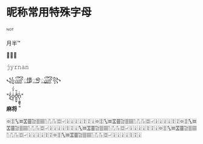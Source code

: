# 昵称常用特殊字母

ᴺᴼᵀ

月半™

****

𝚓𝚢𝚛𝚗𝚊𝚗

꧁꫞꯭惜꯭兮꯭꫞꧂

"s̼̐͗͜o̠̦̤ͯͥ̒ͫ́ͅo̺̪͖̗̽ͩ̃͟ͅn̢͔͖͇͇͉̫̰ͪ͑"

**麻将**

🀙🀚🀛🀜🀝🀞🀟🀠🀡🀢🀣🀥🀗🀐🀏🀎🀍🀌🀋🀊🀉🀙🀚🀛🀜🀝🀞🀟🀠🀡🀢🀣🀥🀗🀐🀏🀎🀍🀌🀋🀊🀙🀚🀛🀜🀝🀞🀟🀠🀡🀢🀣🀥🀗🀐🀏🀎🀍🀌🀋🀊🀉🀛🀜🀝🀞🀟🀠🀡🀢🀣🀥🀗🀐🀏🀎🀍🀌🀋🀊🀉🀙🀚🀛🀜🀝🀞🀟🀠🀡🀢🀣🀥🀗🀐🀏🀎🀍🀌🀋🀊🀙🀚🀛🀜🀝🀞🀟🀠🀡🀢🀣🀥🀗🀐🀏🀎🀍🀌🀋🀊🀉